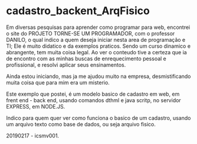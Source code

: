 # cadastro_backent_ArqFisico
Em diversas pesquisas para aprender como programar para web, encontrei o site do PROJETO TORNE-SE UM PROGRAMADOR, com o professor DANILO, o qual indico a quem deseja iniciar nesta area de programação e TI; Ele é muito didatico e da exemplos praticos.
Sendo um curso dinamico e abrangente, tem muita coisa legal.
Ao ver o conteudo tive a certeza que ia de encontro com as minhas buscas de enrequecimento pessoal e profissional, e resolvi aplicar seus ensinamentos.

Ainda estou iniciando, mas ja me ajudou muito na empresa, desmistificando muita coisa que para mim era um misterio.

Este exemplo que postei, é um modelo basico de cadastro em web, em frent end - back end, usando comandos dthml e java scritp, no servidor EXPRESS, em NODE.JS.

Indico para quem quer ver como funciona o basico de um cadastro, usando um arquivo texto como base de dados, ou seja arquivo fisico.

20190217 - icsmv001.

